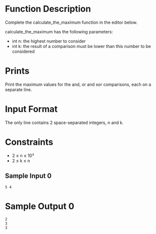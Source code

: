 # **Function Description**

Complete the calculate_the_maximum function in the editor below.

calculate_the_maximum has the following parameters:

 * int n: the highest number to consider
 * int k: the result of a comparison must be lower than this number to be considered

# **Prints**

Print the maximum values for the and, or and xor comparisons, each on a separate line.

# **Input Format**

The only line contains 2 space-separated integers, n and k.

# **Constraints**
 * 2 ≤ n ≤ 10³
 * 2 ≤ k ≤ n 

## **Sample Input 0**
```
5 4
```
# **Sample Output 0**
```
2
3
3
```
